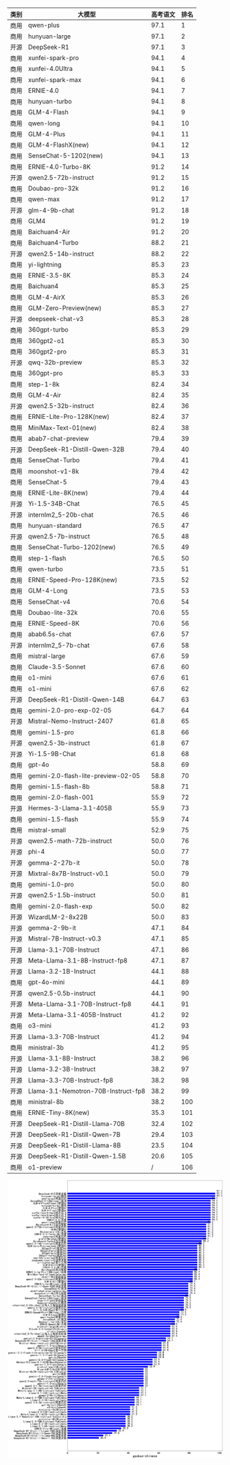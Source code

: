 
| 类别 | 大模型                         | 高考语文 | 排名 |
|-----|------------------------------|---------|----|
|商用|qwen-plus|97.1|1|
|商用|hunyuan-large|97.1|2|
|开源|DeepSeek-R1|97.1|3|
|商用|xunfei-spark-pro|94.1|4|
|商用|xunfei-4.0Ultra|94.1|5|
|商用|xunfei-spark-max|94.1|6|
|商用|ERNIE-4.0|94.1|7|
|商用|hunyuan-turbo|94.1|8|
|商用|GLM-4-Flash|94.1|9|
|商用|qwen-long|94.1|10|
|商用|GLM-4-Plus|94.1|11|
|商用|GLM-4-FlashX(new)|94.1|12|
|商用|SenseChat-5-1202(new)|94.1|13|
|商用|ERNIE-4.0-Turbo-8K|91.2|14|
|开源|qwen2.5-72b-instruct|91.2|15|
|商用|Doubao-pro-32k|91.2|16|
|商用|qwen-max|91.2|17|
|开源|glm-4-9b-chat|91.2|18|
|商用|GLM4|91.2|19|
|商用|Baichuan4-Air|91.2|20|
|商用|Baichuan4-Turbo|88.2|21|
|开源|qwen2.5-14b-instruct|88.2|22|
|商用|yi-lightning|85.3|23|
|商用|ERNIE-3.5-8K|85.3|24|
|商用|Baichuan4|85.3|25|
|商用|GLM-4-AirX|85.3|26|
|商用|GLM-Zero-Preview(new)|85.3|27|
|开源|deepseek-chat-v3|85.3|28|
|商用|360gpt-turbo|85.3|29|
|商用|360gpt2-o1|85.3|30|
|商用|360gpt2-pro|85.3|31|
|开源|qwq-32b-preview|85.3|32|
|商用|360gpt-pro|85.3|33|
|商用|step-1-8k|82.4|34|
|商用|GLM-4-Air|82.4|35|
|开源|qwen2.5-32b-instruct|82.4|36|
|商用|ERNIE-Lite-Pro-128K(new)|82.4|37|
|商用|MiniMax-Text-01(new)|82.4|38|
|商用|abab7-chat-preview|79.4|39|
|开源|DeepSeek-R1-Distill-Qwen-32B|79.4|40|
|商用|SenseChat-Turbo|79.4|41|
|商用|moonshot-v1-8k|79.4|42|
|商用|SenseChat-5|79.4|43|
|商用|ERNIE-Lite-8K(new)|79.4|44|
|开源|Yi-1.5-34B-Chat|76.5|45|
|开源|internlm2_5-20b-chat|76.5|46|
|商用|hunyuan-standard|76.5|47|
|开源|qwen2.5-7b-instruct|76.5|48|
|商用|SenseChat-Turbo-1202(new)|76.5|49|
|商用|step-1-flash|76.5|50|
|商用|qwen-turbo|73.5|51|
|商用|ERNIE-Speed-Pro-128K(new)|73.5|52|
|商用|GLM-4-Long|73.5|53|
|商用|SenseChat-v4|70.6|54|
|商用|Doubao-lite-32k|70.6|55|
|商用|ERNIE-Speed-8K|70.6|56|
|商用|abab6.5s-chat|67.6|57|
|开源|internlm2_5-7b-chat|67.6|58|
|商用|mistral-large|67.6|59|
|商用|Claude-3.5-Sonnet|67.6|60|
|商用|o1-mini|67.6|61|
|商用|o1-mini|67.6|62|
|开源|DeepSeek-R1-Distill-Qwen-14B|64.7|63|
|商用|gemini-2.0-pro-exp-02-05|64.7|64|
|开源|Mistral-Nemo-Instruct-2407|61.8|65|
|商用|gemini-1.5-pro|61.8|66|
|开源|qwen2.5-3b-instruct|61.8|67|
|开源|Yi-1.5-9B-Chat|61.8|68|
|商用|gpt-4o|58.8|69|
|商用|gemini-2.0-flash-lite-preview-02-05|58.8|70|
|商用|gemini-1.5-flash-8b|58.8|71|
|商用|gemini-2.0-flash-001|55.9|72|
|开源|Hermes-3-Llama-3.1-405B|55.9|73|
|商用|gemini-1.5-flash|55.9|74|
|商用|mistral-small|52.9|75|
|开源|qwen2.5-math-72b-instruct|50.0|76|
|开源|phi-4|50.0|77|
|开源|gemma-2-27b-it|50.0|78|
|开源|Mixtral-8x7B-Instruct-v0.1|50.0|79|
|商用|gemini-1.0-pro|50.0|80|
|开源|qwen2.5-1.5b-instruct|50.0|81|
|商用|gemini-2.0-flash-exp|50.0|82|
|开源|WizardLM-2-8x22B|50.0|83|
|开源|gemma-2-9b-it|47.1|84|
|开源|Mistral-7B-Instruct-v0.3|47.1|85|
|开源|Llama-3.1-70B-Instruct|47.1|86|
|开源|Meta-Llama-3.1-8B-Instruct-fp8|47.1|87|
|开源|Llama-3.2-1B-Instruct|44.1|88|
|商用|gpt-4o-mini|44.1|89|
|开源|qwen2.5-0.5b-instruct|44.1|90|
|开源|Meta-Llama-3.1-70B-Instruct-fp8|44.1|91|
|开源|Meta-Llama-3.1-405B-Instruct|41.2|92|
|商用|o3-mini|41.2|93|
|开源|Llama-3.3-70B-Instruct|41.2|94|
|商用|ministral-3b|41.2|95|
|开源|Llama-3.1-8B-Instruct|38.2|96|
|开源|Llama-3.2-3B-Instruct|38.2|97|
|开源|Llama-3.3-70B-Instruct-fp8|38.2|98|
|开源|Llama-3.1-Nemotron-70B-Instruct-fp8|38.2|99|
|商用|ministral-8b|38.2|100|
|商用|ERNIE-Tiny-8K(new)|35.3|101|
|开源|DeepSeek-R1-Distill-Llama-70B|32.4|102|
|开源|DeepSeek-R1-Distill-Qwen-7B|29.4|103|
|开源|DeepSeek-R1-Distill-Llama-8B|23.5|104|
|开源|DeepSeek-R1-Distill-Qwen-1.5B|20.6|105|
|商用|o1-preview|/|106|


![lin](../pic/gaokao-chinese.png)
